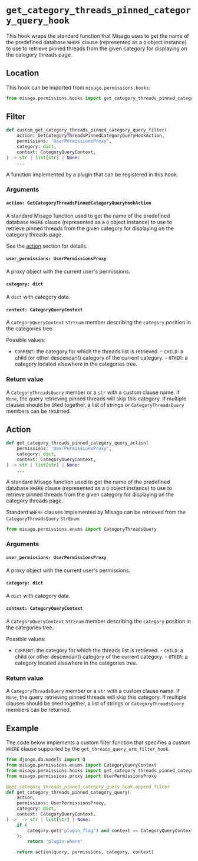 # `get_category_threads_pinned_category_query_hook`

This hook wraps the standard function that Misago uses to get the name of the predefined database `WHERE` clause (represented as a `Q` object instance) to use to retrieve pinned threads from the given category for displaying on the category threads page.


## Location

This hook can be imported from `misago.permissions.hooks`:

```python
from misago.permissions.hooks import get_category_threads_pinned_category_query_hook
```


## Filter

```python
def custom_get_category_threads_pinned_category_query_filter(
    action: GetCategoryThreadsPinnedCategoryQueryHookAction,
    permissions: 'UserPermissionsProxy',
    category: dict,
    context: CategoryQueryContext,
) -> str | list[str] | None:
    ...
```

A function implemented by a plugin that can be registered in this hook.


### Arguments

#### `action: GetCategoryThreadsPinnedCategoryQueryHookAction`

A standard Misago function used to get the name of the predefined database `WHERE` clause (represented as a `Q` object instance) to use to retrieve pinned threads from the given category for displaying on the category threads page.

See the [action](#action) section for details.


#### `user_permissions: UserPermissionsProxy`

A proxy object with the current user's permissions.


#### `category: dict`

A `dict` with category data.


#### `context: CategoryQueryContext`

A `CategoryQueryContext` `StrEnum` member describing the `category` position in the categories tree.

Possible values:

- `CURRENT`: the category for which the threads list is retrieved. - `CHILD`: a child (or other descendant) category of the current category. - `OTHER`: a category located elsewhere in the categories tree.


### Return value

A `CategoryThreadsQuery` member or a `str` with a custom clause name. If `None`, the query retrieving pinned threads will skip this category. If multiple clauses should be `OR`ed together, a list of strings or `CategoryThreadsQuery` members can be returned.


## Action

```python
def get_category_threads_pinned_category_query_action(
    permissions: 'UserPermissionsProxy',
    category: dict,
    context: CategoryQueryContext,
) -> str | list[str] | None:
    ...
```

A standard Misago function used to get the name of the predefined database `WHERE` clause (represented as a `Q` object instance) to use to retrieve pinned threads from the given category for displaying on the category threads page.

Standard `WHERE` clauses implemented by Misago can be retrieved from the `CategoryThreadsQuery` `StrEnum`:

```python
from misago.permissions.enums import CategoryThreadsQuery
```


### Arguments

#### `user_permissions: UserPermissionsProxy`

A proxy object with the current user's permissions.


#### `category: dict`

A `dict` with category data.


#### `context: CategoryQueryContext`

A `CategoryQueryContext` `StrEnum` member describing the `category` position in the categories tree.

Possible values:

- `CURRENT`: the category for which the threads list is retrieved. - `CHILD`: a child (or other descendant) category of the current category. - `OTHER`: a category located elsewhere in the categories tree.


### Return value

A `CategoryThreadsQuery` member or a `str` with a custom clause name. If `None`, the query retrieving pinned threads will skip this category. If multiple clauses should be `OR`ed together, a list of strings or `CategoryThreadsQuery` members can be returned.


## Example

The code below implements a custom filter function that specifies a custom `WHERE` clause supported by the `get_threads_query_orm_filter_hook`.

```python
from django.db.models import Q
from misago.permissions.enums import CategoryQueryContext
from misago.permissions.hooks import get_category_threads_pinned_category_query_hook
from misago.permissions.proxy import UserPermissionsProxy

@get_category_threads_pinned_category_query_hook.append_filter
def get_category_threads_pinned_category_query(
    action,
    permissions: UserPermissionsProxy,
    category: dict,
    context: CategoryQueryContext,
) ->  -> str | list[str] | None:
    if (
        category.get("plugin_flag") and context == CategoryQueryContext.CURRENT
    ):
        return "plugin-where"

    return action(query, permissions, category, context)
```